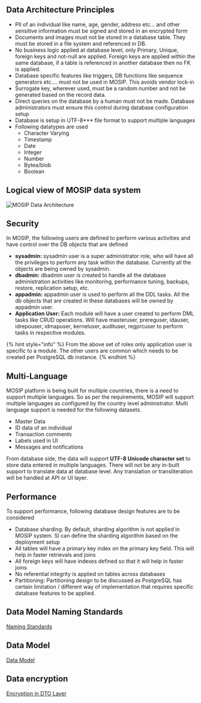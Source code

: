 ## Data Architecture Principles
* PII of an individual like name, age, gender, address etc... and other sensitive information must be signed and stored in an encrypted form
* Documents and images must not be stored in a database table. They must be stored in a file system and referenced in DB.
* No business logic applied at database level, only Primary, Unique, foreign keys and not-null are applied. Foreign keys are applied within the same database, if a table is referenced in another database then no FK is applied.
* Database specific features like triggers, DB functions like sequence generators etc.… must not be used in MOSIP. This avoids vendor lock-in
* Surrogate key, wherever used, must be a random number and not be generated based on the record data.
* Direct queries on the database by a human must not be made. Database administrators must ensure this control during database configuration setup
* Database is setup in UTF-8*** file format to support multiple languages
* Following datatypes are used
	* Character Varying
    * Timestamp
    * Date
    * Integer
    * Number
    * Bytea/blob
    * Boolean

## Logical view of MOSIP data system

![MOSIP Data Architecture](_images/arch_diagrams/MOSIP_DataArchitecture.jpg)

## Security
In MOSIP, the following users are defined to perform various activities and have control over the DB objects that are defined
* **sysadmin:** sysadmin user is a super administrator role, who will have all the privileges to perform any task within the database. Currently all the objects are being owned by sysadmin.
* **dbadmin:** dbadmin user is created to handle all the database administration activities like monitoring, performance tuning, backups, restore, replication setup, etc.
* **appadmin:** appadmin user is used to perform all the DDL tasks. All the db objects that are created in these databases will be owned by appadmin user.
* **Application User:** Each module will have a user created to perform DML tasks like CRUD operations. Will have masteruser, prereguser, idauser, idrepouser, idmapuser, kerneluser, audituser, regprcuser to perform tasks in respective modules.

{% hint style="info" %}
From the above set of roles only application user is specific to a module. The other users are common which needs to be created per PostgreSQL db instance.
{% endhint %}

## Multi-Language
MOSIP platform is being built for multiple countries, there is a need to support multiple languages. So as per the requirements, MOSIP will support multiple languages as configured by the country level administrator. Multi language support is needed for the following datasets. 
* Master Data
* ID data of an individual
* Transaction comments
* Labels used in UI
* Messages and notifications

From database side, the data will support **UTF-8 Unicode character set** to store data entered in multiple languages. 
There will not be any in-built support to translate data at database level. Any translation or transliteration will be handled at API or UI layer.

## Performance
To support performance, following database design features are to be considered
* Database sharding: By default, sharding algorithm is not applied in MOSIP system. SI can define the sharding algorithm based on the deployment setup
* All tables will have a primary key index on the primary key field. This will help in faster retrievals and joins
* All foreign keys will have indexes defined so that it will help in faster joins
* No referential integrity is applied on tables across databases
* Partitioning: Partitioning design to be discussed as PostgreSQL has certain limitation / different way of implementation that requires specific database features to be applied. 

## Data Model Naming Standards
[Naming Standards](Data-Model-Naming-Standards.md)

## Data Model
[Data Model](MOSIP-Data-Model.md)

## Data encryption
[Encryption in DTO Layer](Encryption-in-DTO-Layer.md)

